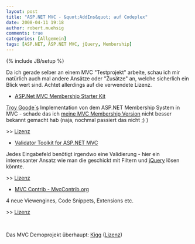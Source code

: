 ```yaml
---
layout: post
title: "ASP.NET MVC - &quot;AddIns&quot; auf Codeplex"
date: 2008-04-11 19:18
author: robert.muehsig
comments: true
categories: [Allgemein]
tags: [ASP.NET, ASP.NET MVC, jQuery, Membership]
---
```

{% include JB/setup %}
<p>Da ich gerade selber an einem MVC &quot;Testprojekt&quot; arbeite, schau ich mir nat&#252;rlich auch mal andere Ans&#228;tze oder &quot;Zus&#228;tze&quot; an, welche sicherlich ein Blick wert sind. Achtet allerdings auf die verwendete Lizenz.</p>  <ul>   <li><a href="http://www.codeplex.com/MvcMembership">ASP.Net MVC Membership Starter Kit</a></li> </ul>  <p><a href="http://www.squaredroot.com/post/2008/04/MVC-Membership-Starter-Kit-11.aspx">Troy Goode&#180;s</a> Implementation von dem ASP.NET Membership System in MVC - schade das ich <a href="{{BASE_PATH}}/2008/03/13/aspnet-mvc-preview-2-membership/">meine MVC Membership Version</a> nicht besser bekannt gemacht hab (naja, nochmal passiert das nicht ;) )</p>  <p>&gt;&gt; <a href="http://www.codeplex.com/MvcMembership/license">Lizenz</a></p>  <ul>   <li><a href="http://www.codeplex.com/MvcValidatorToolkit">Validator Toolkit for ASP.NET MVC</a></li> </ul>  <p>Jedes Eingabefeld ben&#246;tigt irgendwo eine Validierung - hier ein interessanter Ansatz wie man die geschickt mit Filtern und <a href="http://jquery.com/">jQuery</a> l&#246;sen k&#246;nnte.</p>  <p>&gt;&gt; <a href="http://www.codeplex.com/MvcValidatorToolkit/license">Lizenz</a></p>  <ul>   <li><a href="http://www.codeplex.com/MVCContrib">MVC Contrib - MvcContrib.org</a></li> </ul>  <p>4 neue Viewengines, Code Snippets, Extensions etc.</p>  <p>&gt;&gt; <a href="http://www.codeplex.com/MVCContrib/license">Lizenz</a></p>  <p>&#160;</p>  <p>Das MVC Demoprojekt &#252;berhaupt: <a href="http://www.codeplex.com/Kigg">Kigg</a> (<a href="http://www.codeplex.com/Kigg/license">Lizenz</a>)</p>
